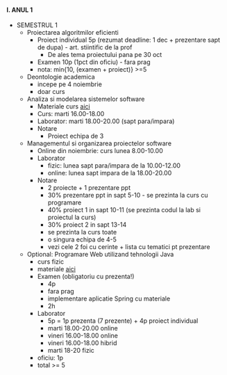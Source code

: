 
#### I. ANUL 1
* SEMESTRUL 1
  - Proiectarea algoritmilor eficienti
    - Proiect individual 5p (rezumat deadline: 1 dec + prezentare sapt de dupa) - art. stiintific de la prof 
      - De ales tema proiectului pana pe 30 oct
    - Examen 10p (1pct din oficiu) - fara prag
    - nota: min{10, (examen + proiect)} >=5 
  - Deontologie academica
    - incepe pe 4 noiembrie 
    - doar curs
  - Analiza si modelarea sistemelor software
    - Materiale curs [aici](https://github.com/adrian-buturuga/SoftwareSystemsModeling)  
    - Curs: marti 16.00-18.00
    - Laborator: marti 18.00-20.00 (sapt para/impara)
    - Notare
      - Proiect echipa de 3
  - Managementul si organizarea proiectelor software
    - Online din noiembrie: curs lunea 8.00-10.00 
    - Laborator
      - fizic: lunea sapt para/impara de la 10.00-12.00
      - online: lunea sapt impara de la 18.00-20.00 
    - Notare 
      - 2 proiecte + 1 prezentare ppt
      - 30% prezentare ppt in sapt 5-10 - se prezinta la curs cu programare
      - 40% proiect 1 in sapt 10-11 (se prezinta codul la lab si proiectul la curs)
      - 30% proiect 2 in sapt 13-14 
      - se prezinta la curs toate
      - o singura echipa de 4-5
      - vezi cele 2 foi cu cerinte + lista cu tematici pt prezentare 
  - Optional: Programare Web utilizand tehnologii Java
    - curs fizic
    - materiale [aici]()
    - Examen (obligatoriu cu prezenta!)
      - 4p
      - fara prag
      - implementare aplicatie Spring cu materiale
      - 2h
    - Laborator
      - 5p = 1p prezenta (7 prezente) + 4p proiect individual
      - marti 18.00-20.00 online
      - vineri 16.00-18.00 online
      - vineri 16.00-18.00 hibrid
      - marti 18-20 fizic
    - oficiu: 1p
    - total >= 5
